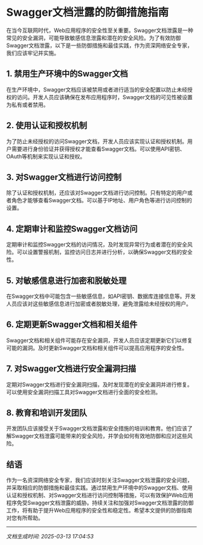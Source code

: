 # Swagger文档泄露的防御措施指南

在当今互联网时代，Web应用程序的安全性至关重要。Swagger文档泄露是一种常见的安全漏洞，可能导致敏感信息泄露和潜在的安全风险。为了有效防御Swagger文档泄露，以下是一些防御措施和最佳实践，作为资深网络安全专家，我们应该牢记并实施。

## 1. 禁用生产环境中的Swagger文档

在生产环境中，Swagger文档应该被禁用或者进行适当的安全配置以防止未经授权的访问。开发人员应该确保在发布应用程序时，Swagger文档的可见性被设置为私有或者禁用。

## 2. 使用认证和授权机制

为了防止未经授权的访问Swagger文档，开发人员应该实现认证和授权机制。用户需要进行身份验证并获得授权才能查看Swagger文档。可以使用API密钥、OAuth等机制来实现认证和授权。

## 3. 对Swagger文档进行访问控制

除了认证和授权机制，还应该对Swagger文档进行访问控制。只有特定的用户或者角色才能够查看Swagger文档。可以基于IP地址、用户角色等进行访问控制的设置。

## 4. 定期审计和监控Swagger文档访问

定期审计和监控Swagger文档的访问情况，及时发现异常行为或者潜在的安全风险。可以设置警报机制，监控访问日志并进行分析，以确保Swagger文档的安全性。

## 5. 对敏感信息进行加密和脱敏处理

在Swagger文档中可能包含一些敏感信息，如API密钥、数据库连接信息等。开发人员应该对这些敏感信息进行加密或者脱敏处理，避免泄露给未经授权的用户。

## 6. 定期更新Swagger文档和相关组件

Swagger文档和相关组件可能存在安全漏洞，开发人员应该定期更新它们以修复可能的漏洞。及时更新Swagger文档和相关组件可以提高应用程序的安全性。

## 7. 对Swagger文档进行安全漏洞扫描

定期对Swagger文档进行安全漏洞扫描，及时发现潜在的安全漏洞并进行修复。可以使用安全漏洞扫描工具对Swagger文档进行全面的安全检测。

## 8. 教育和培训开发团队

开发团队应该接受关于Swagger文档泄露和安全措施的培训和教育。他们应该了解Swagger文档泄露可能带来的安全风险，并学会如何有效地防御和应对这些风险。

## 结语

作为一名资深网络安全专家，我们应该时刻关注Swagger文档泄露的安全问题，并采取相应的防御措施和最佳实践。通过禁用生产环境中的Swagger文档、使用认证和授权机制、对Swagger文档进行访问控制等措施，可以有效保护Web应用程序免受Swagger文档泄露的威胁。持续关注和加强对Swagger文档泄露的防御工作，将有助于提升Web应用程序的安全性和稳定性。希望本文提供的防御指南对您有所帮助。

---

*文档生成时间: 2025-03-13 17:04:53*
